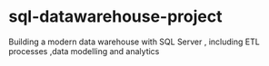 # sql-datawarehouse-project
Building a modern data warehouse  with SQL Server , including ETL processes ,data modelling and analytics

